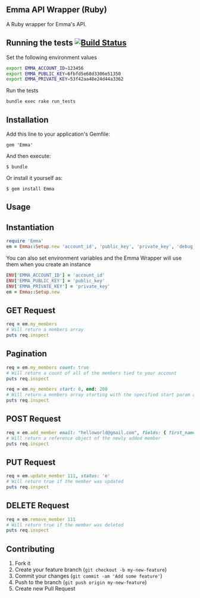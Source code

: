 ## Emma API Wrapper (Ruby)
A Ruby wrapper for Emma's API.

## Running the tests [![Build Status](https://travis-ci.org/myemma/emma-wrapper-ruby.png)](https://travis-ci.org/myemma/emma-wrapper-ruby)
Set the following environment values

```bash
export EMMA_ACCOUNT_ID=123456
export EMMA_PUBLIC_KEY=6fbfd5e68d3306e51350
export EMMA_PRIVATE_KEY=53f42aa48e24d44a3362
```

Run the tests

```
bundle exec rake run_tests
```

## Installation

Add this line to your application's Gemfile:

    gem 'Emma'

And then execute:

    $ bundle

Or install it yourself as:

    $ gem install Emma

## Usage

## Instantiation
```ruby
require 'Emma'
em = Emma::Setup.new 'account_id', 'public_key', 'private_key', 'debug_true_or_false'
```

You can also set environment variables and the Emma Wrapper will use them when you create an instance
```ruby
ENV['EMMA_ACCOUNT_ID'] = 'account_id'
ENV['EMMA_PUBLIC_KEY'] = 'public_key'
ENV['EMMA_PRIVATE_KEY'] = 'private_key'
em = Emma::Setup.new
```

## GET Request
```ruby
req = em.my_members
# Will return a members array
puts req.inspect
```

## Pagination
```ruby
req = em.my_members count: true
# Will return a count of all of the members tied to your account
puts req.inspect
```

```ruby
req = em.my_members start: 0, end: 200
# Will return a members array starting with the specified start param and ending with the specified end param
puts req.inspect
```

## POST Request
```ruby
req = em.add_member email: "helloworld@gmail.com", fields: { first_name: 'hello', last_name: 'world' }
# Will return a reference object of the newly added member
puts req.inspect
```

## PUT Request
```ruby
req = em.update_member 111, status: 'e'
# Will return true if the member was updated
puts req.inspect
``` 

## DELETE Request
```ruby
req = em.remove_member 111
# Will return true if the member was deleted
puts req.inspect
```

## Contributing

1. Fork it
2. Create your feature branch (`git checkout -b my-new-feature`)
3. Commit your changes (`git commit -am 'Add some feature'`)
4. Push to the branch (`git push origin my-new-feature`)
5. Create new Pull Request
